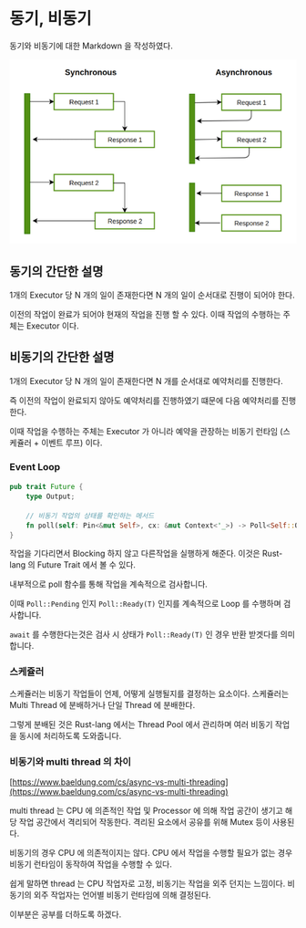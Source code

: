 # 동기, 비동기
동기와 비동기에 대한 Markdown 을 작성하였다.

![](files/asyncComment1.png)
## 동기의 간단한 설명
1개의 Executor 당 N 개의 일이 존재한다면 N 개의 일이 순서대로 진행이 되어야 한다.

이전의 작업이 완료가 되어야 현재의 작업을 진행 할 수 있다. 이때 작업의 수행하는 주체는 Executor 이다.

## 비동기의 간단한 설명
1개의 Executor 당 N 개의 일이 존재한다면 N 개를 순서대로 예약처리를 진행한다.

즉 이전의 작업이 완료되지 않아도 예약처리를 진행하였기 떄문에 다음 예약처리를 진행한다.

이때 작업을 수행하는 주체는 Executor 가 아니라 예약을 관장하는 비동기 런타임 (스케쥴러 + 이벤트 루프) 이다.

### Event Loop
```rust
pub trait Future {
    type Output;

    // 비동기 작업의 상태를 확인하는 메서드
    fn poll(self: Pin<&mut Self>, cx: &mut Context<'_>) -> Poll<Self::Output>;
}
```
작업을 기다리면서 Blocking 하지 않고 다른작업을 실행하게 해준다. 이것은 Rust-lang 의 Future Trait 에서 볼 수 있다.

내부적으로 poll 함수를 통해 작업을 계속적으로 검사합니다. 

이때 `Poll::Pending` 인지 `Poll::Ready(T)` 인지를 계속적으로 Loop 를 수행하며 검사합니다.

`await` 를 수행한다는것은 검사 시 상태가 `Poll::Ready(T)` 인 경우 반환 받겟다를 의미합니다.

### 스케쥴러
스케쥴러는 비동기 작업들이 언제, 어떻게 실행될지를 결정하는 요소이다. 스케쥴러는 Multi Thread 에 분배하거나 단일 Thread 에 분배한다.

그렇게 분배된 것은 Rust-lang 에서는 Thread Pool 에서 관리하며 여러 비동기 작업을 동시에 처리하도록 도와줍니다.

### 비동기와 multi thread 의 차이
[https://www.baeldung.com/cs/async-vs-multi-threading](https://www.baeldung.com/cs/async-vs-multi-threading)

multi thread 는 CPU 에 의존적인 작업 및 Processor 에 의해 작업 공간이 생기고 해당 작업 공간에서 격리되어 작동한다. 격리된 요소에서 공유를 위해 Mutex 등이 사용된다.

비동기의 경우 CPU 에 의존적이지는 않다. CPU 에서 작업을 수행할 필요가 없는 경우 비동기 런타임이 동작하여 작업을 수행할 수 있다.

쉽게 말하면 thread 는 CPU 작업자로 고정, 비동기는 작업을 외주 던지는 느낌이다. 비동기의 외주 작업자는 언어별 비동기 런타임에 의해 결정된다.

이부분은 공부를 더하도록 하겠다.


